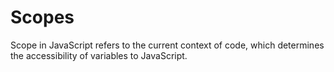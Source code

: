 # Scopes
Scope in JavaScript refers to the current context of code, which determines the accessibility of variables to JavaScript.
